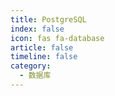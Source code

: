 ```yaml
---
title: PostgreSQL
index: false
icon: fas fa-database
article: false
timeline: false
category:
  - 数据库
---
```


<div class="catalog-display-container">
  <Catalog hideHeading />
</div>
